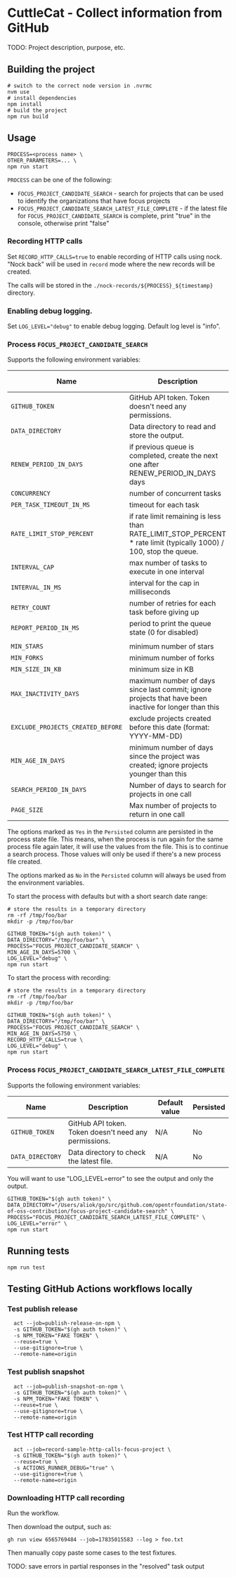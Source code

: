 # CuttleCat - Collect information from GitHub

TODO: Project description, purpose, etc.

## Building the project

```shell
# switch to the correct node version in .nvrmc
nvm use
# install dependencies
npm install
# build the project
npm run build
```

## Usage

```shell
PROCESS=<process name> \
OTHER_PARAMETERS=... \
npm run start
```

`PROCESS` can be one of the following:

- `FOCUS_PROJECT_CANDIDATE_SEARCH` - search for projects that can be used to identify the organizations that have focus projects
- `FOCUS_PROJECT_CANDIDATE_SEARCH_LATEST_FILE_COMPLETE` - if the latest file for `FOCUS_PROJECT_CANDIDATE_SEARCH` is complete, print "true" in the console, otherwise print "false"

### Recording HTTP calls

Set `RECORD_HTTP_CALLS=true` to enable recording of HTTP calls using nock. "Nock back" will be used in `record` mode
where the new records will be created.

The calls will be stored in the `./nock-records/${PROCESS}_${timestamp}` directory.

### Enabling debug logging.

Set `LOG_LEVEL="debug"` to enable debug logging. Default log level is "info".

### Process `FOCUS_PROJECT_CANDIDATE_SEARCH`

Supports the following environment variables:

| Name                              | Description                                                                                                       | Default value | Persisted |
|-----------------------------------|-------------------------------------------------------------------------------------------------------------------|---------------|-----------|
| `GITHUB_TOKEN`                    | GitHub API token. Token doesn't need any permissions.                                                             | N/A           | No        |
| `DATA_DIRECTORY`                  | Data directory to read and store the output.                                                                      | N/A           | No        |
| `RENEW_PERIOD_IN_DAYS`            | if previous queue is completed, create the next one after RENEW_PERIOD_IN_DAYS days                               | 7             | No        |
| `CONCURRENCY`                     | number of concurrent tasks                                                                                        | 6             | No        |
| `PER_TASK_TIMEOUT_IN_MS`          | timeout for each task                                                                                             | 30000         | No        |
| `RATE_LIMIT_STOP_PERCENT`         | if rate limit remaining is less than RATE_LIMIT_STOP_PERCENT * rate limit (typically 1000) / 100, stop the queue. | 10            | No        |
| `INTERVAL_CAP`                    | max number of tasks to execute in one interval                                                                    | 4             | No        |
| `INTERVAL_IN_MS`                  | interval for the cap in milliseconds                                                                              | 20000         | No        |
| `RETRY_COUNT`                     | number of retries for each task before giving up                                                                  | 3             | No        |
| `REPORT_PERIOD_IN_MS`             | period to print the queue state (0 for disabled)                                                                  | 5000          | No        |
|                                   |                                                                                                                   |               |           |
| `MIN_STARS`                       | minimum number of stars                                                                                           | 50            | Yes       |
| `MIN_FORKS`                       | minimum number of forks                                                                                           | 50            | Yes       |
| `MIN_SIZE_IN_KB`                  | minimum size in KB                                                                                                | 1000          | Yes       |
| `MAX_INACTIVITY_DAYS`             | maximum number of days since last commit; ignore projects that have been inactive for longer than this            | 90            | Yes       |
| `EXCLUDE_PROJECTS_CREATED_BEFORE` | exclude projects created before this date (format: YYYY-MM-DD)                                                    | 2008-01-01    | Yes       |
| `MIN_AGE_IN_DAYS`                 | minimum number of days since the project was created; ignore projects younger than this                           | 365           | Yes       |
| `SEARCH_PERIOD_IN_DAYS`           | Number of days to search for projects in one call                                                                 | 5             | Yes       |
| `PAGE_SIZE`                       | Max number of projects to return in one call                                                                      | 100           | Yes       |

The options marked as `Yes` in the `Persisted` column are persisted in the process state file. This means, when the
process is run again for the same process file again later, it will use the values from the file. This is to continue a
search process. Those values will only be used if there's a new process file created.

The options marked as `No` in the `Persisted` column will always be used from the environment variables.

To start the process with defaults but with a short search date range:

```shell
# store the results in a temporary directory
rm -rf /tmp/foo/bar
mkdir -p /tmp/foo/bar

GITHUB_TOKEN="$(gh auth token)" \
DATA_DIRECTORY="/tmp/foo/bar" \
PROCESS="FOCUS_PROJECT_CANDIDATE_SEARCH" \
MIN_AGE_IN_DAYS=5700 \
LOG_LEVEL="debug" \
npm run start
```

To start the process with recording:

```shell
# store the results in a temporary directory
rm -rf /tmp/foo/bar
mkdir -p /tmp/foo/bar

GITHUB_TOKEN="$(gh auth token)" \
DATA_DIRECTORY="/tmp/foo/bar" \
PROCESS="FOCUS_PROJECT_CANDIDATE_SEARCH" \
MIN_AGE_IN_DAYS=5750 \
RECORD_HTTP_CALLS=true \
LOG_LEVEL="debug" \
npm run start
```
### Process `FOCUS_PROJECT_CANDIDATE_SEARCH_LATEST_FILE_COMPLETE`

Supports the following environment variables:

| Name                              | Description                                           | Default value | Persisted |
|-----------------------------------|-------------------------------------------------------|---------------|-----------|
| `GITHUB_TOKEN`                    | GitHub API token. Token doesn't need any permissions. | N/A           | No        |
| `DATA_DIRECTORY`                  | Data directory to check the latest file.              | N/A           | No        |

You will want to use "LOG_LEVEL=error" to see the output and only the output.

```shell
GITHUB_TOKEN="$(gh auth token)" \
DATA_DIRECTORY="/Users/aliok/go/src/github.com/opentrfoundation/state-of-oss-contribution/focus-project-candidate-search" \
PROCESS="FOCUS_PROJECT_CANDIDATE_SEARCH_LATEST_FILE_COMPLETE" \
LOG_LEVEL="error" \
npm run start
```

## Running tests

```shell
npm run test
```

## Testing GitHub Actions workflows locally

### Test publish release

```shell
  act --job=publish-release-on-npm \
  -s GITHUB_TOKEN="$(gh auth token)" \
  -s NPM_TOKEN="FAKE TOKEN" \
  --reuse=true \
  --use-gitignore=true \
  --remote-name=origin
```

### Test publish snapshot

```shell
  act --job=publish-snapshot-on-npm \
  -s GITHUB_TOKEN="$(gh auth token)" \
  -s NPM_TOKEN="FAKE TOKEN" \
  --reuse=true \
  --use-gitignore=true \
  --remote-name=origin
```

### Test HTTP call recording

```shell
  act --job=record-sample-http-calls-focus-project \
  -s GITHUB_TOKEN="$(gh auth token)" \
  --reuse=true \
  -s ACTIONS_RUNNER_DEBUG="true" \
  --use-gitignore=true \
  --remote-name=origin
```

### Downloading HTTP call recording

Run the workflow.

Then download the output, such as:

```shell
gh run view 6565769484 --job=17835015583 --log > foo.txt
```

Then manually copy paste some cases to the test fixtures.


TODO: save errors in partial responses in the "resolved" task output
